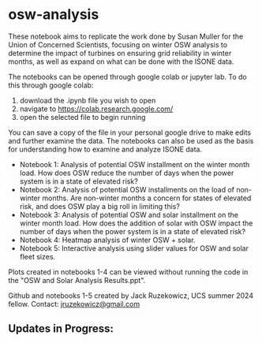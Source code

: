# osw-analysis 
These notebook aims to replicate the work done by Susan Muller for the Union of Concerned Scientists, focusing on winter OSW analysis to determine the impact of turbines on ensuring grid reliability in winter months, as well as expand on what can be done with the ISONE data. 

The notebooks can be opened through google colab or jupyter lab. To do this through google colab: 

1) download the .ipynb file you wish to open
2) navigate to https://colab.research.google.com/
3) open the selected file to begin running

You can save a copy of the file in your personal google drive to make edits and further examine the data. The notebooks can also be used as the basis for understanding how to examine and analyze ISONE data. 

 - Notebook 1: Analysis of potential OSW installment on the winter month load. How does OSW reduce the number of days when the power system is in a state of elevated risk?
 - Notebook 2: Analysis of potential OSW installments on the load of non-winter months. Are non-winter months a concern for states of elevated risk, and does OSW play a big roll in limiting this?
 - Notebook 3: Analysis of potential OSW and solar installment on the winter month load. How does the addition of solar with OSW impact the number of days when the power system is in a state of elevated risk?
 - Notebook 4: Heatmap analysis of winter OSW + solar.
 - Notebook 5: Interactive analysis using slider values for OSW and solar fleet sizes. 

Plots created in notebooks 1-4 can be viewed without running the code in the "OSW and Solar Analysis Results.ppt". 

Github and notebooks 1-5 created by Jack Ruzekowicz, UCS summer 2024 fellow. Contact: jruzekowicz@gmail.com

Updates in Progress: 
-  
